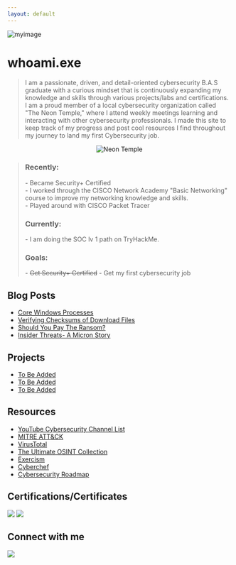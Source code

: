 ```yaml
---
layout: default
---
```



<img align="middle" src="https://github.com/AlexandraSchuch/alexandraschuch.github.io/assets/144488134/6847c55c-80f8-4238-8aa6-10639b72bc01" alt="myimage" />
 

# whoami.exe

> I am a passionate, driven, and detail-oriented cybersecurity B.A.S graduate with a curious mindset that is continuously expanding my knowledge and skills through various projects/labs and certifications. I am a proud member of a local cybersecurity organization called "The Neon Temple," where I attend weekly meetings learning and interacting with other cybersecurity professionals. I made this site to keep track of my progress  and post cool resources I find throughout my journey to land my first Cybersecurity job.

<center> <img alt="Neon Temple" src= "https://media-exp1.licdn.com/dms/image/C560BAQHyL7HcHbofiA/company-logo_200_200/0/1616878791819?e=2159024400&v=beta&t=oIa3_r_QDzgMvKNLIN2PAZn0kw_yQu72eirK99-ANmw"> </center>
 
> <h3> Recently: </h3>
> - Became Security+ Certified <br>
> - I worked through the CISCO Network Academy "Basic Networking" course to improve my networking knowledge and skills. <br>
> - Played around with CISCO Packet Tracer <br>
><h3> Currently: </h3>
> - I am doing the SOC lv 1 path on TryHackMe. 
> 
><h3>Goals:</h3>
> - <s> Get Security+ Certified</s> 
> - Get my first cybersecurity job


## Blog Posts
* [Core Windows Processes](./Core_Windows_Processes.md)
* [Verifying Checksums of Download Files](/Verifying_Checksums.md)
* [Should You Pay The Ransom?](./ShouldYouPayTheRansom.md)
* [Insider Threats- A Micron Story](/InsiderThreatsAMicronStory.md)

## Projects  
*   [To Be Added](/project1.md)
*   [To Be Added](https://url)
*   [To Be Added](https://url)

## Resources
*   [YouTube Cybersecurity Channel List](/YoutubeCyberList.md)
*   [MITRE ATT&CK](https://attack.mitre.org/)
*   [VirusTotal](https://www.virustotal.com/gui/home/upload)
*   [The Ultimate OSINT Collection](https://start.me/p/DPYPMz/the-ultimate-osint-collection)
*   [Exercism](https://exercism.org/tracks)
*   [Cyberchef](https://cyberchef.org/)
*   [Cybersecurity Roadmap](https://roadmap.sh/cyber-security)
  
## Certifications/Certificates
<img src="https://img.shields.io/badge/-Security%2B-FF0000?&style=for-the-badge&logo=CompTIA&logoColor=white" /> <img src="https://img.shields.io/badge/-Google%20Cybersecurity%20Certificate-4285F4?&style=for-the-badge&logo=Google&logoColor=white" />





## Connect with me
<a href="https://www.linkedin.com/in/alexandra-schuch/"><img src="https://img.shields.io/badge/-LinkedIn-0072b1?&style=for-the-badge&logo=linkedin&logoColor=white" /></a>

